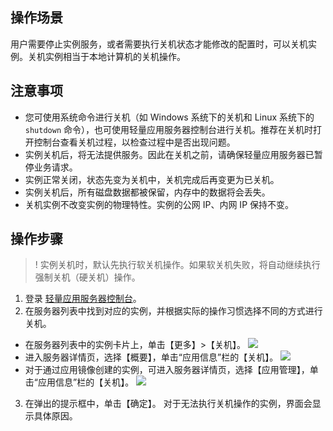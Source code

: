 ## 操作场景
用户需要停止实例服务，或者需要执行关机状态才能修改的配置时，可以关机实例。关机实例相当于本地计算机的关机操作。

## 注意事项

- 您可使用系统命令进行关机（如 Windows 系统下的关机和 Linux 系统下的 `shutdown` 命令），也可使用轻量应用服务器控制台进行关机。推荐在关机时打开控制台查看关机过程，以检查过程中是否出现问题。
- 实例关机后，将无法提供服务。因此在关机之前，请确保轻量应用服务器已暂停业务请求。
- 实例正常关闭，状态先变为关机中，关机完成后再变更为已关机。
- 实例关机后，所有磁盘数据都被保留，内存中的数据将会丢失。
- 关机实例不改变实例的物理特性。实例的公网 IP、内网 IP 保持不变。


## 操作步骤

>! 实例关机时，默认先执行软关机操作。如果软关机失败，将自动继续执行强制关机（硬关机）操作。
> 
1. 登录 [轻量应用服务器控制台](https://console.cloud.tencent.com/lighthouse/instance/index)。
2. 在服务器列表中找到对应的实例，并根据实际的操作习惯选择不同的方式进行关机。
 - 在服务器列表中的实例卡片上，单击【更多】>【关机】。
![](https://main.qcloudimg.com/raw/e4482b41c27b7e30f768bee85933f1e1.png)
 - 进入服务器详情页，选择【概要】，单击“应用信息”栏的【关机】。
![](https://main.qcloudimg.com/raw/8777ab91afc8d6e8f3518dc7ce1771ee.png)
 - 对于通过应用镜像创建的实例，可进入服务器详情页，选择【应用管理】，单击“应用信息”栏的【关机】。
![](https://main.qcloudimg.com/raw/3aab5f89d6b7d94e5e47232ad12613d7.png)
3. 在弹出的提示框中，单击【确定】。
对于无法执行关机操作的实例，界面会显示具体原因。

